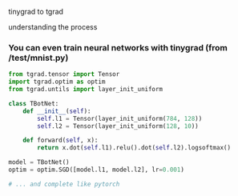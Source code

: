 tinygrad to tgrad 

understanding the process 


### You can even train neural networks with tinygrad (from /test/mnist.py)

```python
from tgrad.tensor import Tensor
import tgrad.optim as optim
from tgrad.untils import layer_init_uniform

class TBotNet:
    def __init__(self):
        self.l1 = Tensor(layer_init_uniform(784, 128))
        self.l2 = Tensor(layer_init_uniform(128, 10))

    def forward(self, x):
        return x.dot(self.l1).relu().dot(self.l2).logsoftmax()

model = TBotNet()
optim = optim.SGD([model.l1, model.l2], lr=0.001)

# ... and complete like pytorch
```